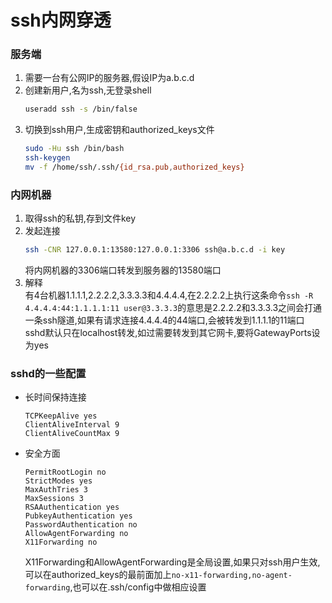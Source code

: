 # ssh内网穿透
### 服务端
1. 需要一台有公网IP的服务器,假设IP为a.b.c.d
2. 创建新用户,名为ssh,无登录shell
    ```bash
    useradd ssh -s /bin/false
    ```
3. 切换到ssh用户,生成密钥和authorized_keys文件
    ```bash
    sudo -Hu ssh /bin/bash
    ssh-keygen
    mv -f /home/ssh/.ssh/{id_rsa.pub,authorized_keys}
    ```
### 内网机器
1. 取得ssh的私钥,存到文件key
2. 发起连接
    ```bash
    ssh -CNR 127.0.0.1:13580:127.0.0.1:3306 ssh@a.b.c.d -i key
    ```
    将内网机器的3306端口转发到服务器的13580端口
3. 解释  
有4台机器1.1.1.1,2.2.2.2,3.3.3.3和4.4.4.4,在2.2.2.2上执行这条命令`ssh -R 4.4.4.4:44:1.1.1.1:11 user@3.3.3.3`的意思是2.2.2.2和3.3.3.3之间会打通一条ssh隧道,如果有请求连接4.4.4.4的44端口,会被转发到1.1.1.1的11端口  
sshd默认只在localhost转发,如过需要转发到其它网卡,要将GatewayPorts设为yes
### sshd的一些配置
* 长时间保持连接
    ```
    TCPKeepAlive yes
    ClientAliveInterval 9
    ClientAliveCountMax 9
    ```
* 安全方面
    ```
    PermitRootLogin no
    StrictModes yes
    MaxAuthTries 3
    MaxSessions 3
    RSAAuthentication yes
    PubkeyAuthentication yes
    PasswordAuthentication no
    AllowAgentForwarding no
    X11Forwarding no
    ```
    X11Forwarding和AllowAgentForwarding是全局设置,如果只对ssh用户生效,可以在authorized_keys的最前面加上`no-x11-forwarding,no-agent-forwarding`,也可以在.ssh/config中做相应设置
